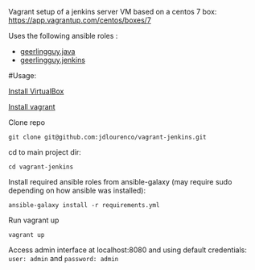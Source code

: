 Vagrant setup of a jenkins server VM based on a centos 7 box: https://app.vagrantup.com/centos/boxes/7

Uses the following ansible roles :
- [geerlingguy.java](https://github.com/geerlingguy/ansible-role-java)
- [geerlingguy.jenkins](https://github.com/geerlingguy/ansible-role-jenkins)

#Usage:

[Install VirtualBox](https://www.virtualbox.org)

[Install vagrant](https://www.vagrantup.com/downloads.html)

Clone repo
```
git clone git@github.com:jdlourenco/vagrant-jenkins.git
```

cd to main project dir:
```
cd vagrant-jenkins
```

Install required ansible roles from ansible-galaxy (may require sudo depending on how ansible was installed):
```
ansible-galaxy install -r requirements.yml
```

Run vagrant up
```
vagrant up
```

Access admin interface at localhost:8080 and using default credentials: `user: admin` and `password: admin`
